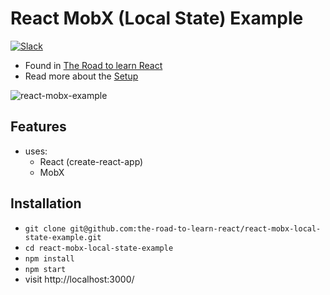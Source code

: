 # React MobX (Local State) Example

[![Slack](https://slack-the-road-to-learn-react.wieruch.com/badge.svg)](https://slack-the-road-to-learn-react.wieruch.com/)

* Found in [The Road to learn React](https://roadtoreact.com/)
* Read more about the [Setup](https://www.robinwieruch.de/create-react-app-mobx-decorators/)

![react-mobx-example](https://user-images.githubusercontent.com/2479967/31530740-ab7ab6f0-b00c-11e7-8c6f-77e8094cb0b0.gif)

## Features

* uses:
  * React (create-react-app)
  * MobX

## Installation

* `git clone git@github.com:the-road-to-learn-react/react-mobx-local-state-example.git`
* `cd react-mobx-local-state-example`
* `npm install`
* `npm start`
* visit http://localhost:3000/
